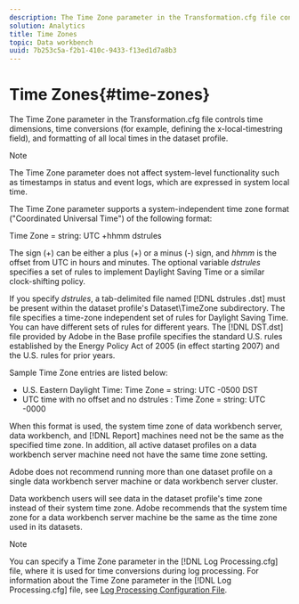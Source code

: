 ```yaml
---
description: The Time Zone parameter in the Transformation.cfg file controls time dimensions, time conversions (for example, defining the x-local-timestring field), and formatting of all local times in the dataset profile.
solution: Analytics
title: Time Zones
topic: Data workbench
uuid: 7b253c5a-f2b1-410c-9433-f13ed1d7a8b3
---
```


# Time Zones{#time-zones}

The Time Zone parameter in the Transformation.cfg file controls time dimensions, time conversions (for example, defining the x-local-timestring field), and formatting of all local times in the dataset profile.

>[!NOTE]
>
>The Time Zone parameter does not affect system-level functionality such as timestamps in status and event logs, which are expressed in system local time.

The Time Zone parameter supports a system-independent time zone format ("Coordinated Universal Time") of the following format:

Time Zone = string: UTC +hhmm dstrules

The sign (+) can be either a plus (+) or a minus (-) sign, and *hhmm* is the offset from UTC in hours and minutes. The optional variable *dstrules* specifies a set of rules to implement Daylight Saving Time or a similar clock-shifting policy.

If you specify *dstrules*, a tab-delimited file named [!DNL dstrules .dst] must be present within the dataset profile's Dataset\TimeZone subdirectory. The file specifies a time-zone independent set of rules for Daylight Saving Time. You can have different sets of rules for different years. The [!DNL DST.dst] file provided by Adobe in the Base profile specifies the standard U.S. rules established by the Energy Policy Act of 2005 (in effect starting 2007) and the U.S. rules for prior years.

Sample Time Zone entries are listed below:

* U.S. Eastern Daylight Time: Time Zone = string: UTC -0500 DST 
* UTC time with no offset and no dstrules : Time Zone = string: UTC -0000

When this format is used, the system time zone of data workbench server, data workbench, and [!DNL Report] machines need not be the same as the specified time zone. In addition, all active dataset profiles on a data workbench server machine need not have the same time zone setting.

Adobe does not recommend running more than one dataset profile on a single data workbench server machine or data workbench server cluster.

Data workbench users will see data in the dataset profile's time zone instead of their system time zone. Adobe recommends that the system time zone for a data workbench server machine be the same as the time zone used in its datasets.

>[!NOTE]
>
>You can specify a Time Zone parameter in the [!DNL Log Processing.cfg] file, where it is used for time conversions during log processing. For information about the Time Zone parameter in the [!DNL Log Processing.cfg] file, see [Log Processing Configuration File](../../../../home/c-dataset-const-proc/c-log-proc-config-file/c-abt-log-proc-config-file.md).


